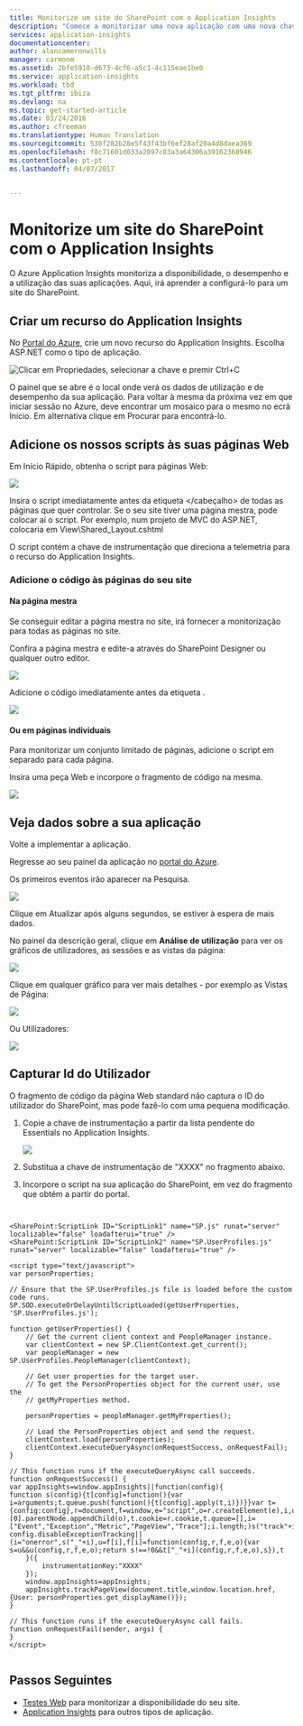 ```yaml
---
title: Monitorize um site do SharePoint com o Application Insights
description: "Comece a monitorizar uma nova aplicação com uma nova chave de instrumentação"
services: application-insights
documentationcenter: 
author: alancameronwills
manager: carmonm
ms.assetid: 2bfe5910-d673-4cf6-a5c1-4c115eae1be0
ms.service: application-insights
ms.workload: tbd
ms.tgt_pltfrm: ibiza
ms.devlang: na
ms.topic: get-started-article
ms.date: 03/24/2016
ms.author: cfreeman
ms.translationtype: Human Translation
ms.sourcegitcommit: 538f282b28e5f43f43bf6ef28af20a4d8daea369
ms.openlocfilehash: f8c71601d033a2897c83a3a64306a39162360946
ms.contentlocale: pt-pt
ms.lasthandoff: 04/07/2017


---
```

# <a name="monitor-a-sharepoint-site-with-application-insights"></a>Monitorize um site do SharePoint com o Application Insights
O Azure Application Insights monitoriza a disponibilidade, o desempenho e a utilização das suas aplicações. Aqui, irá aprender a configurá-lo para um site do SharePoint.

## <a name="create-an-application-insights-resource"></a>Criar um recurso do Application Insights
No [Portal do Azure](https://portal.azure.com), crie um novo recurso do Application Insights. Escolha ASP.NET como o tipo de aplicação.

![Clicar em Propriedades, selecionar a chave e premir Ctrl+C](./media/app-insights-sharepoint/01-new.png)

O painel que se abre é o local onde verá os dados de utilização e de desempenho da sua aplicação. Para voltar à mesma da próxima vez em que iniciar sessão no Azure, deve encontrar um mosaico para o mesmo no ecrã Início. Em alternativa clique em Procurar para encontrá-lo.

## <a name="add-our-script-to-your-web-pages"></a>Adicione os nossos scripts às suas páginas Web
Em Início Rápido, obtenha o script para páginas Web:

![](./media/app-insights-sharepoint/02-monitor-web-page.png)

Insira o script imediatamente antes da etiqueta &lt;/cabeçalho&gt; de todas as páginas que quer controlar. Se o seu site tiver uma página mestra, pode colocar aí o script. Por exemplo, num projeto de MVC do ASP.NET, colocaria em View\Shared\_Layout.cshtml

O script contém a chave de instrumentação que direciona a telemetria para o recurso do Application Insights.

### <a name="add-the-code-to-your-site-pages"></a>Adicione o código às páginas do seu site
#### <a name="on-the-master-page"></a>Na página mestra
Se conseguir editar a página mestra no site, irá fornecer a monitorização para todas as páginas no site.

Confira a página mestra e edite-a através do SharePoint Designer ou qualquer outro editor.

![](./media/app-insights-sharepoint/03-master.png)

Adicione o código imediatamente antes da etiqueta </head>. 

![](./media/app-insights-sharepoint/04-code.png)

#### <a name="or-on-individual-pages"></a>Ou em páginas individuais
Para monitorizar um conjunto limitado de páginas, adicione o script em separado para cada página. 

Insira uma peça Web e incorpore o fragmento de código na mesma.

![](./media/app-insights-sharepoint/05-page.png)

## <a name="view-data-about-your-app"></a>Veja dados sobre a sua aplicação
Volte a implementar a aplicação.

Regresse ao seu painel da aplicação no [portal do Azure](https://portal.azure.com).

Os primeiros eventos irão aparecer na Pesquisa. 

![](./media/app-insights-sharepoint/09-search.png)

Clique em Atualizar após alguns segundos, se estiver à espera de mais dados.

No painel da descrição geral, clique em **Análise de utilização** para ver os gráficos de utilizadores, as sessões e as vistas da página:

![](./media/app-insights-sharepoint/06-usage.png)

Clique em qualquer gráfico para ver mais detalhes - por exemplo as Vistas de Página:

![](./media/app-insights-sharepoint/07-pages.png)

Ou Utilizadores:

![](./media/app-insights-sharepoint/08-users.png)

## <a name="capturing-user-id"></a>Capturar Id do Utilizador
O fragmento de código da página Web standard não captura o ID do utilizador do SharePoint, mas pode fazê-lo com uma pequena modificação.

1. Copie a chave de instrumentação a partir da lista pendente do Essentials no Application Insights. 

    ![](./media/app-insights-sharepoint/02-props.png)

1. Substitua a chave de instrumentação de "XXXX" no fragmento abaixo. 
2. Incorpore o script na sua aplicação do SharePoint, em vez do fragmento que obtém a partir do portal.

```


<SharePoint:ScriptLink ID="ScriptLink1" name="SP.js" runat="server" localizable="false" loadafterui="true" /> 
<SharePoint:ScriptLink ID="ScriptLink2" name="SP.UserProfiles.js" runat="server" localizable="false" loadafterui="true" /> 

<script type="text/javascript"> 
var personProperties; 

// Ensure that the SP.UserProfiles.js file is loaded before the custom code runs. 
SP.SOD.executeOrDelayUntilScriptLoaded(getUserProperties, 'SP.UserProfiles.js'); 

function getUserProperties() { 
    // Get the current client context and PeopleManager instance. 
    var clientContext = new SP.ClientContext.get_current(); 
    var peopleManager = new SP.UserProfiles.PeopleManager(clientContext); 

    // Get user properties for the target user. 
    // To get the PersonProperties object for the current user, use the 
    // getMyProperties method. 

    personProperties = peopleManager.getMyProperties(); 

    // Load the PersonProperties object and send the request. 
    clientContext.load(personProperties); 
    clientContext.executeQueryAsync(onRequestSuccess, onRequestFail); 
} 

// This function runs if the executeQueryAsync call succeeds. 
function onRequestSuccess() { 
var appInsights=window.appInsights||function(config){
function s(config){t[config]=function(){var i=arguments;t.queue.push(function(){t[config].apply(t,i)})}}var t={config:config},r=document,f=window,e="script",o=r.createElement(e),i,u;for(o.src=config.url||"//az416426.vo.msecnd.net/scripts/a/ai.0.js",r.getElementsByTagName(e)[0].parentNode.appendChild(o),t.cookie=r.cookie,t.queue=[],i=["Event","Exception","Metric","PageView","Trace"];i.length;)s("track"+i.pop());return config.disableExceptionTracking||(i="onerror",s("_"+i),u=f[i],f[i]=function(config,r,f,e,o){var s=u&&u(config,r,f,e,o);return s!==!0&&t["_"+i](config,r,f,e,o),s}),t
    }({
        instrumentationKey:"XXXX"
    });
    window.appInsights=appInsights;
    appInsights.trackPageView(document.title,window.location.href, {User: personProperties.get_displayName()});
} 

// This function runs if the executeQueryAsync call fails. 
function onRequestFail(sender, args) { 
} 
</script> 


```



## <a name="next-steps"></a>Passos Seguintes
* [Testes Web](app-insights-monitor-web-app-availability.md) para monitorizar a disponibilidade do seu site.
* [Application Insights](app-insights-overview.md) para outros tipos de aplicação.

<!--Link references-->



